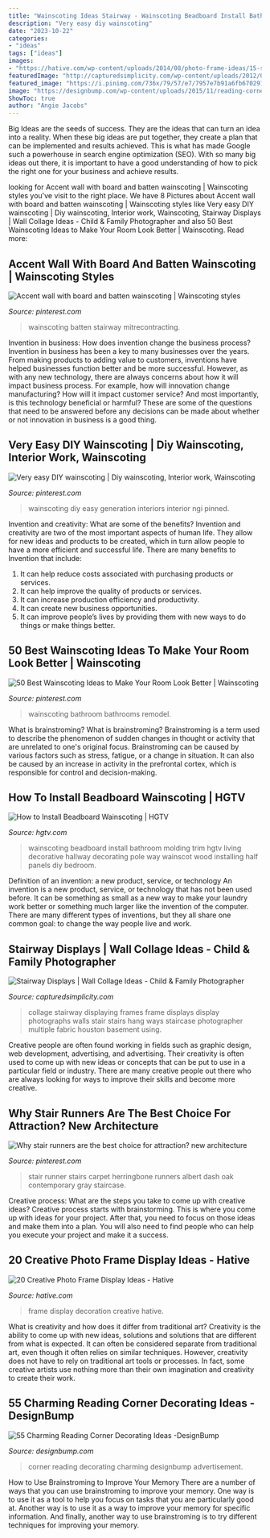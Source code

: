 ```yaml
---
title: "Wainscoting Ideas Stairway - Wainscoting Beadboard Install Bathroom Molding Trim Hgtv Living Decorative Hallway Decorating Pole Way Wainscot Wood Installing Half Panels Diy Bedroom"
description: "Very easy diy wainscoting"
date: "2023-10-22"
categories:
- "ideas"
tags: ["ideas"]
images:
- "https://hative.com/wp-content/uploads/2014/08/photo-frame-ideas/15-stairwell-photo-wall-decoration.jpg"
featuredImage: "http://capturedsimplicity.com/wp-content/uploads/2012/07/Colored-frames-wall-display-FB.jpg"
featured_image: "https://i.pinimg.com/736x/79/57/e7/7957e7b91a6fb670291ba4ef0998a10e.jpg"
image: "https://designbump.com/wp-content/uploads/2015/11/reading-corner-nook15.jpg"
ShowToc: true
author: "Angie Jacobs"
---
```



Big Ideas are the seeds of success. They are the ideas that can turn an idea into a reality. When these big ideas are put together, they create a plan that can be implemented and results achieved. This is what has made Google such a powerhouse in search engine optimization (SEO). With so many big ideas out there, it is important to have a good understanding of how to pick the right one for your business and achieve results.

	

		
looking for Accent wall with board and batten wainscoting | Wainscoting styles you've visit to the right place. We have 8 Pictures about Accent wall with board and batten wainscoting | Wainscoting styles like Very easy DIY wainscoting | Diy wainscoting, Interior work, Wainscoting, Stairway Displays | Wall Collage Ideas - Child &amp; Family Photographer and also 50 Best Wainscoting Ideas to Make Your Room Look Better | Wainscoting. Read more:
		
    
## Accent Wall With Board And Batten Wainscoting | Wainscoting Styles

<img loading=lazy src="https://i.pinimg.com/736x/c4/d9/0a/c4d90a9b4f8bd231b1a2ee8349d3fa0e.jpg" onerror="this.onerror=null;this.src='https://tse1.mm.bing.net/th?id=OIP._uJDzjJmog07IZf0avU8PwHaNJ&amp;pid=15.1';" alt="Accent wall with board and batten wainscoting | Wainscoting styles">

_Source: pinterest.com_

>wainscoting batten stairway mitrecontracting. 

	

Invention in business: How does invention change the business process?
Invention in business has been a key to many businesses over the years. From making products to adding value to customers, inventions have helped businesses function better and be more successful. However, as with any new technology, there are always concerns about how it will impact business process. For example, how will innovation change manufacturing? How will it impact customer service? And most importantly, is this technology beneficial or harmful? These are some of the questions that need to be answered before any decisions can be made about whether or not innovation in business is a good thing.

    
## Very Easy DIY Wainscoting | Diy Wainscoting, Interior Work, Wainscoting

<img loading=lazy src="https://i.pinimg.com/736x/9c/3a/2e/9c3a2ed91364e41b217ead7f8d674403--wainscoting-easy-diy.jpg" onerror="this.onerror=null;this.src='https://tse3.mm.bing.net/th?id=OIP.onY9n-aNkpctdaFJ5DsofgHaJ3&amp;pid=15.1';" alt="Very easy DIY wainscoting | Diy wainscoting, Interior work, Wainscoting">

_Source: pinterest.com_

>wainscoting diy easy generation interiors interior ngi pinned. 

	

Invention and creativity: What are some of the benefits?
Invention and creativity are two of the most important aspects of human life. They allow for new ideas and products to be created, which in turn allow people to have a more efficient and successful life. There are many benefits to Invention that include: 
1. It can help reduce costs associated with purchasing products or services. 
2. It can help improve the quality of products or services. 
3. It can increase production efficiency and productivity. 
4. It can create new business opportunities. 
5. It can improve people’s lives by providing them with new ways to do things or make things better.

    
## 50 Best Wainscoting Ideas To Make Your Room Look Better | Wainscoting

<img loading=lazy src="https://i.pinimg.com/736x/34/fc/00/34fc00663c34f478c443ce1baa45130c.jpg" onerror="this.onerror=null;this.src='https://tse3.mm.bing.net/th?id=OIP.-YWW0AjxkkJcfrgxZcE_JAHaLH&amp;pid=15.1';" alt="50 Best Wainscoting Ideas to Make Your Room Look Better | Wainscoting">

_Source: pinterest.com_

>wainscoting bathroom bathrooms remodel. 

	

What is brainstroming?
What is brainstroming? Brainstroming is a term used to describe the phenomenon of sudden changes in thought or activity that are unrelated to one's original focus. Brainstroming can be caused by various factors such as stress, fatigue, or a change in situation. It can also be caused by an increase in activity in the prefrontal cortex, which is responsible for control and decision-making.

    
## How To Install Beadboard Wainscoting | HGTV

<img loading=lazy src="http://hgtvhome.sndimg.com/content/dam/images/hgtv/fullset/2008/10/16/0/HRIPR303-Molding.jpg.rend.hgtvcom.616.924.jpeg" onerror="this.onerror=null;this.src='https://tse2.mm.bing.net/th?id=OIP.CkezbUkcKy7N2xlfh_tZcwHaLH&amp;pid=15.1';" alt="How to Install Beadboard Wainscoting | HGTV">

_Source: hgtv.com_

>wainscoting beadboard install bathroom molding trim hgtv living decorative hallway decorating pole way wainscot wood installing half panels diy bedroom. 

	

Definition of an invention: a new product, service, or technology
An invention is a new product, service, or technology that has not been used before. It can be something as small as a new way to make your laundry work better or something much larger like the invention of the computer. There are many different types of inventions, but they all share one common goal: to change the way people live and work.

    
## Stairway Displays | Wall Collage Ideas - Child &amp; Family Photographer

<img loading=lazy src="http://capturedsimplicity.com/wp-content/uploads/2012/07/Colored-frames-wall-display-FB.jpg" onerror="this.onerror=null;this.src='https://tse2.mm.bing.net/th?id=OIP.x0a9MFwMvsvk1JmY9npVKQHaJ4&amp;pid=15.1';" alt="Stairway Displays | Wall Collage Ideas - Child &amp; Family Photographer">

_Source: capturedsimplicity.com_

>collage stairway displaying frames frame displays display photographs walls stair stairs hang ways staircase photographer multiple fabric houston basement using. 

	

Creative people are often found working in fields such as graphic design, web development, advertising, and advertising. Their creativity is often used to come up with new ideas or concepts that can be put to use in a particular field or industry. There are many creative people out there who are always looking for ways to improve their skills and become more creative.

    
## Why Stair Runners Are The Best Choice For Attraction? New Architecture

<img loading=lazy src="https://i.pinimg.com/736x/79/57/e7/7957e7b91a6fb670291ba4ef0998a10e.jpg" onerror="this.onerror=null;this.src='https://tse3.mm.bing.net/th?id=OIP._Z5-2J4C4kohUhDyqeF7tAHaJ3&amp;pid=15.1';" alt="Why stair runners are the best choice for attraction? new architecture">

_Source: pinterest.com_

>stair runner stairs carpet herringbone runners albert dash oak contemporary gray staircase. 

	

Creative process: What are the steps you take to come up with creative ideas?
Creative process starts with brainstorming. This is where you come up with ideas for your project. After that, you need to focus on those ideas and make them into a plan. You will also need to find people who can help you execute your project and make it a success.

    
## 20 Creative Photo Frame Display Ideas - Hative

<img loading=lazy src="https://hative.com/wp-content/uploads/2014/08/photo-frame-ideas/15-stairwell-photo-wall-decoration.jpg" onerror="this.onerror=null;this.src='https://tse1.mm.bing.net/th?id=OIP.DDzoKH5ls5A57y_QTRu71AHaLH&amp;pid=15.1';" alt="20 Creative Photo Frame Display Ideas - Hative">

_Source: hative.com_

>frame display decoration creative hative. 

	

What is creativity and how does it differ from traditional art?
Creativity is the ability to come up with new ideas, solutions and solutions that are different from what is expected. It can often be considered separate from traditional art, even though it often relies on similar techniques. However, creativity does not have to rely on traditional art tools or processes. In fact, some creative artists use nothing more than their own imagination and creativity to create their work.

    
## 55 Charming Reading Corner Decorating Ideas -DesignBump

<img loading=lazy src="https://designbump.com/wp-content/uploads/2015/11/reading-corner-nook15.jpg" onerror="this.onerror=null;this.src='https://tse1.mm.bing.net/th?id=OIP.jMiaANAbVp8b259YGktSxAHaLG&amp;pid=15.1';" alt="55 Charming Reading Corner Decorating Ideas -DesignBump">

_Source: designbump.com_

>corner reading decorating charming designbump advertisement. 

	

How to Use Brainstroming to Improve Your Memory
There are a number of ways that you can use brainstroming to improve your memory. One way is to use it as a tool to help you focus on tasks that you are particularly good at. Another way is to use it as a way to improve your memory for specific information. And finally, another way to use brainstroming is to try different techniques for improving your memory.

